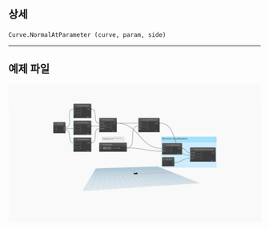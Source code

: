 <!--- Autodesk.DesignScript.Geometry.Curve.NormalAtParameter(curve, param, side) --->
<!--- PEZAIOOYHWK3SBHRTJTFKB4CTMRQFK7MX4N6YFCSNPDG5ICCLYBQ --->
## 상세
`Curve.NormalAtParameter (curve, param, side)`
___
## 예제 파일

![Curve.NormalAtParameter(curve, param, side)](./PEZAIOOYHWK3SBHRTJTFKB4CTMRQFK7MX4N6YFCSNPDG5ICCLYBQ_img.jpg)
